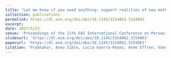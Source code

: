 ```yaml
---
title: "Let me know if you need anything: support realities of new mothers"
collection: publications
permalink: https://dl.acm.org/doi/abs/10.1145/3154862.3154863
excerpt: 
date: 2017/5/23
venue: 'Proceedings of the 11th EAI International Conference on Pervasive Computing Technologies for Healthcare'
slidesurl: 'https://dl.acm.org/doi/abs/10.1145/3154862.3154863'
paperurl: 'https://dl.acm.org/doi/abs/10.1145/3154862.3154863'
citation: 'Prabhakar, Annu Sible, Lucia Guerra-Reyes, Anne Effron, Vanessa M. Kleinschmidt, Maggie Driscoll, Charles Peters, Vanessa Pereira, Majdah Alshehri, Tom Ongwere, and Katie A. Siek. "" let me know if you need anything" support realities of new mothers." In Proceedings of the 11th EAI international conference on pervasive computing technologies for healthcare, pp. 31-40. 2017.'
---
```

